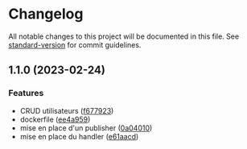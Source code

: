 # Changelog

All notable changes to this project will be documented in this file. See [standard-version](https://github.com/conventional-changelog/standard-version) for commit guidelines.

## 1.1.0 (2023-02-24)


### Features

* CRUD utilisateurs ([f677923](https://github.com/kilrasemifir/nestjs-ms/commit/f67792330a6d10c948f841ef67425a1128f10964))
* dockerfile ([ee4a959](https://github.com/kilrasemifir/nestjs-ms/commit/ee4a95916f6e89b051e3807a2bec1674e13ff709))
* mise en place d'un publisher ([0a04010](https://github.com/kilrasemifir/nestjs-ms/commit/0a040101d710d1d74e20ab32fbb2106a72e1c804))
* mise en place du handler ([e61aacd](https://github.com/kilrasemifir/nestjs-ms/commit/e61aacd5667325e24934f8813f527a496c5f71bd))
